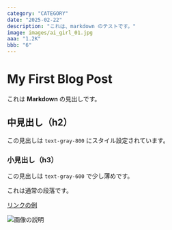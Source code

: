 ```yaml
---
category: "CATEGORY"
date: "2025-02-22"
description: "これは、markdown のテストです。"
image: images/ai_girl_01.jpg
aaa: "1.2K"
bbb: "6"
---
```


# My First Blog Post

これは **Markdown** の見出しです。

## 中見出し（h2）

この見出しは `text-gray-800` にスタイル設定されています。

### 小見出し（h3）

この見出しは `text-gray-600` で少し薄めです。

これは通常の段落です。

[リンクの例](https://google.com)

<!-- ![画像の説明](/akmic-app_02/public/images/ai_girl_01.jpg) -->

![画像の説明](/images/ai_girl_01.jpg)